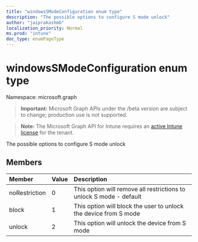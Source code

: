 ```yaml
---
title: "windowsSModeConfiguration enum type"
description: "The possible options to configure S mode unlock"
author: "jaiprakashmb"
localization_priority: Normal
ms.prod: "intune"
doc_type: enumPageType
---
```


# windowsSModeConfiguration enum type

Namespace: microsoft.graph

> **Important:** Microsoft Graph APIs under the /beta version are subject to change; production use is not supported.

> **Note:** The Microsoft Graph API for Intune requires an [active Intune license](https://go.microsoft.com/fwlink/?linkid=839381) for the tenant.

The possible options to configure S mode unlock

## Members
|Member|Value|Description|
|:---|:---|:---|
|noRestriction|0|This option will remove all restrictions to unlock S mode - default|
|block|1|This option will block the user to unlock the device from S mode|
|unlock|2|This option will unlock the device from S mode|
